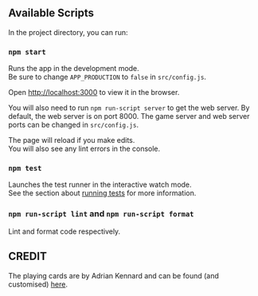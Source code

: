 ## Available Scripts

In the project directory, you can run:

### `npm start`

Runs the app in the development mode.<br /> Be sure to change `APP_PRODUCTION` to `false` in `src/config.js`.

Open [http://localhost:3000](http://localhost:3000) to view it in the browser.

You will also need to run `npm run-script server` to get the web server. By default, the web server is on port 8000. The game server and web server ports can be changed in `src/config.js`.

The page will reload if you make edits.<br />
You will also see any lint errors in the console.

### `npm test`

Launches the test runner in the interactive watch mode.<br />
See the section about [running tests](https://facebook.github.io/create-react-app/docs/running-tests) for more information.

### `npm run-script lint` and `npm run-script format`

Lint and format code respectively.

## CREDIT

The playing cards are by Adrian Kennard and can be found (and customised) [here](https://www.me.uk/cards/).
